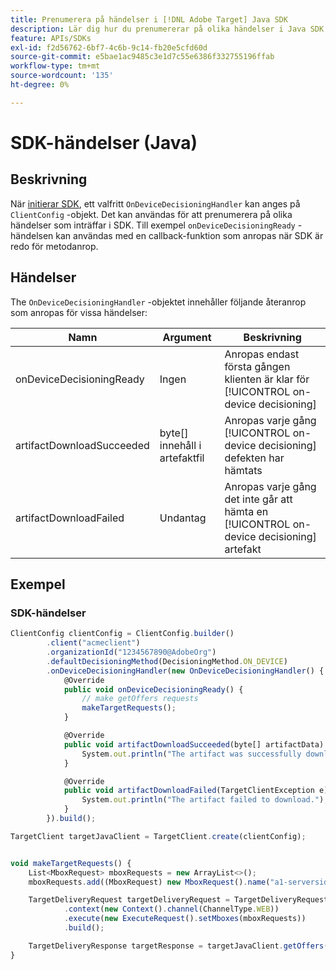 ```yaml
---
title: Prenumerera på händelser i [!DNL Adobe Target] Java SDK
description: Lär dig hur du prenumererar på olika händelser i Java SDK med [!UICONTROL OnDeviceDecisioningHandler] -objekt.
feature: APIs/SDKs
exl-id: f2d56762-6bf7-4c6b-9c14-fb20e5cfd60d
source-git-commit: e5bae1ac9485c3e1d7c55e6386f332755196ffab
workflow-type: tm+mt
source-wordcount: '135'
ht-degree: 0%

---
```


# SDK-händelser (Java)

## Beskrivning

När [initierar SDK](initialize-sdk.md), ett valfritt `OnDeviceDecisioningHandler` kan anges på `ClientConfig` -objekt. Det kan användas för att prenumerera på olika händelser som inträffar i SDK. Till exempel `onDeviceDecisioningReady` -händelsen kan användas med en callback-funktion som anropas när SDK är redo för metodanrop.

## Händelser

The `OnDeviceDecisioningHandler` -objektet innehåller följande återanrop som anropas för vissa händelser:

| Namn | Argument | Beskrivning |
| --- | --- | --- |
| onDeviceDecisioningReady | Ingen | Anropas endast första gången klienten är klar för [!UICONTROL on-device decisioning] |
| artifactDownloadSucceeded | byte[] innehåll i artefaktfil | Anropas varje gång [!UICONTROL on-device decisioning] defekten har hämtats |
| artifactDownloadFailed | Undantag | Anropas varje gång det inte går att hämta en [!UICONTROL on-device decisioning] artefakt |

## Exempel

### SDK-händelser

```javascript {line-numbers="true"}
ClientConfig clientConfig = ClientConfig.builder()
        .client("acmeclient")
        .organizationId("1234567890@AdobeOrg")
        .defaultDecisioningMethod(DecisioningMethod.ON_DEVICE)
        .onDeviceDecisioningHandler(new OnDeviceDecisioningHandler() {
            @Override
            public void onDeviceDecisioningReady() {
                // make getOffers requests
                makeTargetRequests();
            }

            @Override
            public void artifactDownloadSucceeded(byte[] artifactData) {
                System.out.println("The artifact was successfully downloaded.");
            }

            @Override
            public void artifactDownloadFailed(TargetClientException e) {
                System.out.println("The artifact failed to download.");
            }
        }).build();

TargetClient targetJavaClient = TargetClient.create(clientConfig);


void makeTargetRequests() {
    List<MboxRequest> mboxRequests = new ArrayList<>();
    mboxRequests.add((MboxRequest) new MboxRequest().name("a1-serverside-ab").index(1));

    TargetDeliveryRequest targetDeliveryRequest = TargetDeliveryRequest.builder()
            .context(new Context().channel(ChannelType.WEB))
            .execute(new ExecuteRequest().setMboxes(mboxRequests))
            .build();

    TargetDeliveryResponse targetResponse = targetJavaClient.getOffers(targetDeliveryRequest);
}
```
